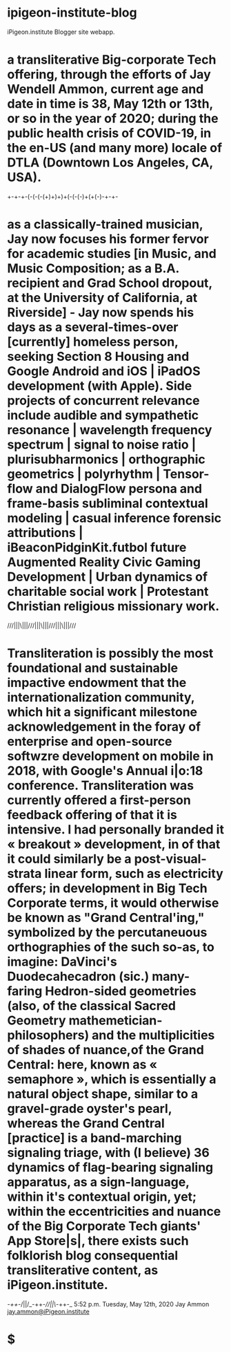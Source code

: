 # ipigeon-institute-blog
iPigeon.institute Blogger site webapp. 
# a transliterative Big-corporate Tech offering, through the efforts of Jay Wendell Ammon, current age and date in time is 38, May 12th or 13th, or so in the year of 2020; during the public health crisis of COVID-19, in the en-US (and many more) locale of DTLA (Downtown Los Angeles, CA, USA). 
+-+-+-(-(-(-(+)+)+)+(-(-(-)+(+(-)-+-+-
# as a classically-trained musician, Jay now focuses his former fervor for academic studies [in Music, and Music Composition; as a B.A. recipient and Grad School dropout, at the University of California, at Riverside] - Jay now spends his days as a several-times-over [currently] homeless person, seeking Section 8 Housing and Google Android and iOS | iPadOS development (with Apple). Side projects of concurrent relevance include audible and sympathetic resonance | wavelength frequency spectrum | signal to noise ratio | plurisubharmonics | orthographic geometrics | polyrhythm | Tensor-flow and DialogFlow persona and frame-basis subliminal contextual modeling | casual inference forensic attributions | iBeaconPidginKit.futbol future Augmented Reality Civic Gaming Development | Urban dynamics of charitable social work | Protestant Christian religious missionary work.
///|||\\\|||///|||\\\|||///|||\\\|||///
# Transliteration is possibly the most foundational and sustainable impactive endowment that the internationalization community, which hit a significant milestone acknowledgement in the foray of enterprise and open-source softwzre development on mobile in 2018, with Google's Annual i|o:18 conference. Transliteration was currently offered a first-person feedback offering of that it is intensive. I had personally branded it « breakout » development, in of that it could similarly be a post-visual-strata linear form, such as electricity offers; in development in Big Tech Corporate terms, it would otherwise be known as "Grand Central'ing," symbolized by the percutaneuous orthographies of the such so-as, to imagine: DaVinci's Duodecahecadron (sic.) many-faring Hedron-sided geometries (also, of the classical Sacred Geometry mathemetician-philosophers) and the multiplicities of shades of nuance,of the Grand Central: here, known as « semaphore », which is essentially a natural object shape, similar to a gravel-grade oyster's pearl, whereas the Grand Central [practice] is a band-marching signaling triage, with (I believe) 36 dynamics of flag-bearing signaling apparatus, as a sign-language, within it's contextual origin, yet; within the eccentricities and nuance of the Big Corporate Tech giants' App Store|s|, there exists such folklorish blog consequential transliterative content, as iPigeon.institute. 
_-++-_/\||/\_-++-_//||\\_-++-_
5:52 p.m. Tuesday, May 12th, 2020
Jay Ammon
jay.ammon@iPigeon.institute
# $
